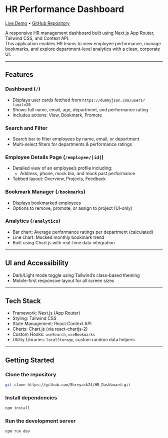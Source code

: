 # HR Performance Dashboard

[Live Demo](https://your-live-url.vercel.app) • [GitHub Repository](https://github.com/Shreyask24/HR_Dashboard)

A responsive HR management dashboard built using Next.js App Router, Tailwind CSS, and Context API.  
This application enables HR teams to view employee performance, manage bookmarks, and explore department-level analytics with a clean, corporate UI.

---

## Features

### Dashboard (`/`)
- Displays user cards fetched from `https://dummyjson.com/users?limit=20`
- Shows full name, email, age, department, and performance rating
- Includes actions: View, Bookmark, Promote

### Search and Filter
- Search bar to filter employees by name, email, or department
- Multi-select filters for departments & performance ratings

### Employee Details Page (`/employee/[id]`)
- Detailed view of an employee’s profile including:
  - Address, phone, mock bio, and mock past performance
- Tabbed layout: Overview, Projects, Feedback

### Bookmark Manager (`/bookmarks`)
- Displays bookmarked employees
- Options to remove, promote, or assign to project (UI-only)

### Analytics (`/analytics`)
- Bar chart: Average performance ratings per department (calculated)
- Line chart: Mocked monthly bookmark trend
- Built using Chart.js with real-time data integration

---

## UI and Accessibility

- Dark/Light mode toggle using Tailwind’s class-based theming
- Mobile-first responsive layout for all screen sizes
  
---

## Tech Stack

- Framework: Next.js (App Router)
- Styling: Tailwind CSS
- State Management: React Context API
- Charts: Chart.js (via react-chartjs-2)
- Custom Hooks: `useSearch`, `useBookmarks`
- Utility Libraries: `localStorage`, custom random data helpers

---

## Getting Started

### Clone the repository

```bash
git clone https://github.com/Shreyask24/HR_Dashboard.git
```

### Install dependencies
```bash
npm install
```

### Run the development server
```bash
npm run dev
```

